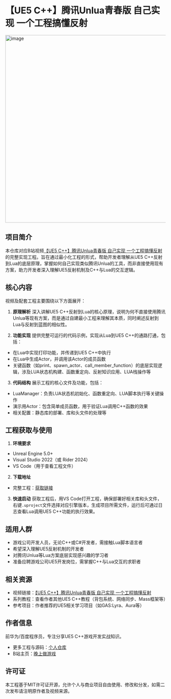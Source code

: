 # 【UE5 C++】腾讯Unlua青春版 自己实现 一个工程搞懂反射

<img width="1110" height="587" alt="image" src="https://github.com/user-attachments/assets/9da4bb7e-877d-40c8-a257-be13a86b1a82" />

## 项目简介

本仓库对应B站视频[【UE5 C++】腾讯Unlua青春版 自己实现 一个工程搞懂反射](https://www.bilibili.com/video/BV1XRX7YCEMG/?spm_id_from=333.788.videopod.sections&vd_source=ab67845b846f1632f14b7e2c4a6c5935)的完整实现工程。旨在通过最小化工程的形式，帮助开发者理解从UE5 C++反射到Lua的底层原理，掌握如何自己实现类似腾讯Unlua的工具，而非直接使用现有方案，助力开发者深入理解UE5反射机制及C++与Lua的交互逻辑。

## 核心内容

视频及配套工程主要围绕以下方面展开：

1. **原理解析**
   深入讲解UE5 C++反射到Lua的核心原理，说明为何不直接使用腾讯Unlua等现有方案，而是通过自建最小工程来理解其本质，同时阐述反射到Lua与反射到蓝图的相似性。

2. **功能实现**
   提供完整可运行的代码示例，实现从Lua到UE5 C++的通路打通，包括：

- 在Lua中实现打印功能，并传递到UE5 C++中执行
- 在Lua中生成Actor，并调用该Actor的成员函数
- 关键函数（如print、spawn_actor、call_member_function）的底层实现逻辑，涉及LUA状态机构建、函数重定向、反射知识应用、LUA栈操作等

3. **代码结构**
   展示工程的核心文件及功能，包括：

- LuaManager：负责LUA状态机初始化、函数重定向、LUA脚本执行等关键操作
- 演示用Actor：包含简单成员函数，用于验证Lua调用C++函数的效果
- 相关配置：静态库的部署、库和头文件的处理等

## 工程获取与使用

1. **环境要求**

- Unreal Engine 5.0+
- Visual Studio 2022（或 Rider 2024）
- VS Code（用于查看工程文件）

2. **下载地址**

- 完整工程：[获取链接](https://github.com/AstroWYH)

3. **快速启动**
   获取工程后，用VS Code打开工程，确保部署好相关库和头文件，右键`.uproject`文件选择对应引擎版本，生成项目所需文件，运行后可通过日志查看Lua调用UE5 C++功能的执行效果。

## 适用人群

- 游戏公司开发人员，无论C++或C#开发者，需接触Lua脚本语言者
- 希望深入理解UE5反射机制的开发者
- 对腾讯Unlua等Lua方案底层实现感兴趣的学习者
- 准备应聘游戏公司UE5开发岗位，需掌握C++与Lua交互的求职者

## 相关资源

- 视频链接：[【UE5 C++】腾讯Unlua青春版 自己实现 一个工程搞懂反射](https://www.bilibili.com/video/BV1...[完整视频链接])
- 系列教程：查看作者其他UE5 C++教程（背包系统、网络同步、Mass框架等）
- 参考项目：作者推荐的UE5相关学习项目（如GAS:Lyra、Aura等）

## 作者信息

前华为/百度程序员，专注分享UE5 C++游戏开发实战知识。

- 更多工程与源码：[个人仓库](https://github.com/AstroWYH)
- B站主页：[晚上做游戏](https://space.bilibili.com/89037636?spm_id_from=333.1007.0.0)

## 许可证

本工程基于MIT许可证开源，允许个人与商业项目自由使用、修改和分发，如需二次发布请注明原作者及视频来源。
